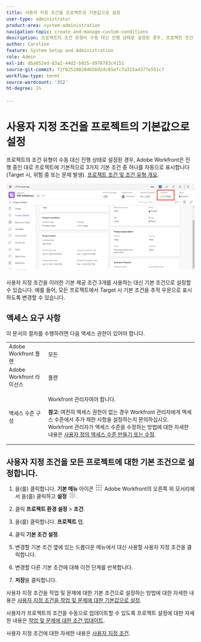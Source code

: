 ```yaml
---
title: 사용자 지정 조건을 프로젝트의 기본값으로 설정
user-type: administrator
product-area: system-administration
navigation-topic: create-and-manage-custom-conditions
description: 프로젝트의 조건 유형이 수동 대신 진행 상태로 설정된 경우, 프로젝트 조건 및 조건 유형 개요에 설명된 대로 Adobe Workfront은 진행 중인 프로젝트의 세 가지 기본 조건(Target 시, 위험 또는 문제 발생) 중 하나를 자동으로 표시합니다.
author: Caroline
feature: System Setup and Administration
role: Admin
exl-id: dba052ed-83a2-44d2-b025-d970783c4151
source-git-commit: f2f825280204b56d2dc85efc7a315a4377e551c7
workflow-type: tm+mt
source-wordcount: '352'
ht-degree: 1%

---
```


# 사용자 지정 조건을 프로젝트의 기본값으로 설정

프로젝트의 조건 유형이 수동 대신 진행 상태로 설정된 경우, Adobe Workfront은 진행 중인 대로 프로젝트에 기본적으로 3가지 기본 조건 중 하나를 자동으로 표시합니다(Target 시, 위험 중 또는 문제 발생). [프로젝트 조건 및 조건 유형 개요](../../../manage-work/projects/manage-projects/project-condition-and-condition-type.md).

![](assets/condition-in-project-header-nwe.png)

사용자 지정 조건을 이러한 기본 제공 조건 3개를 사용하는 대신 기본 조건으로 설정할 수 있습니다. 예를 들어, 모든 프로젝트에서 Target 시 기본 조건을 추적 우문으로 표시하도록 변경할 수 있습니다.

## 액세스 요구 사항

이 문서의 절차를 수행하려면 다음 액세스 권한이 있어야 합니다.

<table style="table-layout:auto"> 
 <col> 
 <col> 
 <tbody> 
  <tr> 
   <td role="rowheader">Adobe Workfront 플랜</td> 
   <td>모든</td> 
  </tr> 
  <tr> 
   <td role="rowheader">Adobe Workfront 라이선스</td> 
   <td>플랜</td> 
  </tr> 
  <tr> 
   <td role="rowheader">액세스 수준 구성</td> 
   <td> <p>Workfront 관리자여야 합니다.</p> <p><b>참고</b>: 여전히 액세스 권한이 없는 경우 Workfront 관리자에게 액세스 수준에서 추가 제한 사항을 설정하는지 문의하십시오. Workfront 관리자가 액세스 수준을 수정하는 방법에 대한 자세한 내용은 <a href="../../../administration-and-setup/add-users/configure-and-grant-access/create-modify-access-levels.md" class="MCXref xref">사용자 정의 액세스 수준 만들기 또는 수정</a>.</p> </td> 
  </tr> 
 </tbody> 
</table>

## 사용자 지정 조건을 모든 프로젝트에 대한 기본 조건으로 설정합니다.

1. 을(를) 클릭합니다. **기본 메뉴** 아이콘 ![](assets/main-menu-icon.png) Adobe Workfront의 오른쪽 위 모서리에서 을(를) 클릭하고 **설정** ![](assets/gear-icon-settings.png).

1. 클릭 **프로젝트 환경 설정** > **조건**.

1. 을(를) 클릭합니다. **프로젝트** 탭.
1. 클릭 **기본 조건 설정**.
1. 변경할 기본 조건 옆에 있는 드롭다운 메뉴에서 대신 사용할 사용자 지정 조건을 클릭합니다.
1. 변경할 다른 기본 조건에 대해 이전 단계를 반복합니다.
1. **저장**&#x200B;을 클릭합니다.

사용자 지정 조건을 작업 및 문제에 대한 기본 조건으로 설정하는 방법에 대한 자세한 내용은 [사용자 지정 조건을 작업 및 문제에 대한 기본값으로 설정](../../../administration-and-setup/customize-workfront/create-manage-custom-conditions/set-custom-condition-default-tasks-issues.md).

사용자가 프로젝트의 조건을 수동으로 업데이트할 수 있도록 프로젝트 설정에 대한 자세한 내용은 [작업 및 문제에 대한 조건 업데이트](../../../manage-work/projects/updating-work-in-a-project/update-condition-for-tasks-and-issues.md).

사용자 지정 조건에 대한 자세한 내용은 [사용자 지정 조건](../../../administration-and-setup/customize-workfront/create-manage-custom-conditions/custom-conditions.md).
